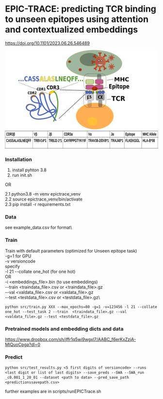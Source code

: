 # EPIC-TRACE: predicting TCR binding to unseen epitopes using attention and contextualized embeddings
https://doi.org/10.1101/2023.06.26.546489


![fig](TCRstruct.png)

### Installation
1. install pyhton 3.8
2. run init.sh

 OR

2.1 python3.8 -m venv epictrace_venv \
2.2 source epictrace_venv/bin/activate\
2.3 pip install -r requirements.txt
### Data 
see example_data.csv for format\
### Train
Train with default parameters (optimized for Unseen epitope task) \
-g=1 for GPU\
-v versioncode\
specify \
-l 21 --collate one_hot (for one hot)\
OR\
-i <embeddings_file>.bin (to use embeddings)\
--train <traindata_file>.csv or <traindata_file>.gz\
--val <valdata_file>.csv or <valdata_file>.gz\
--test <testdata_file>.csv or <testdata_file>.gz\

    python src/train.py XXX --max_epochs=80 -g=1 -v=123456 -l 21 --collate one_hot --test_task 2 --train  <traindata_file>.gz --val <valdata_file>.gz --test <testdata_file>.gz

### Pretrained models and embedding dicts and data
https://www.dropbox.com/sh/jffr1q5wi9wgxl7/AABC_f6erKxZzjA-MlQuoCpga?dl=0

### Predict

    python src/test_results.py <5 first digits of versioncode> --runs <last digit or list of last digits> --save_preds --SWA --SWA_run _c0.001_1_20_01 --dataset <path to data> --pred_save_path <predictionssavepath.csv>



further examples are in scripts/runEPICTrace.sh

